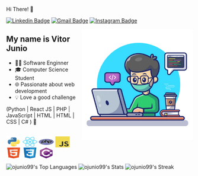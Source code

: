 Hi There! 👋

[![Linkedin Badge](https://img.shields.io/badge/-LinkedIn-6633cc?style=flat-square&logo=Linkedin&logoColor=white&link=https://www.linkedin.com/in/ojunio99/)](https://www.linkedin.com/in/ojunio99/)
[![Gmail Badge](https://img.shields.io/badge/-vjpp29@gmail.com-6633cc?style=flat-square&logo=Gmail&logoColor=white&link=mailto:vjpp29@gmail.com)](mailto:vjpp29@gmail.com)
[![Instagram Badge](https://img.shields.io/badge/-Instagram-6633cc?style=flat-square&logo=Linkedin&logoColor=white&link=https://www.instagram.com/ojunio99)](https://www.instagram.com/ojunio99)

<img align="right" alt="Code Boy image" src="./codeboy.png"  width="300px"/>


## My name is Vitor Junio
- 👩‍💻 Software Enginner 
- 🎓 Computer Science Student 
- 🌐 Passionate about web development
- 💡 Love a good challenge
  
 (Python | React JS | PHP | JavaScript | HTML | HTML | CSS | C# ) 🚀
 <div style="display: inline_block"><br>
  <img align="center" alt="PY" height="30" width="40" src="https://raw.githubusercontent.com/devicons/devicon/master/icons/python/python-original.svg">
  <img align="center" alt="React" height="30" width="40" src="https://raw.githubusercontent.com/devicons/devicon/master/icons/react/react-original.svg">
  <img align="center" alt="PHP" height="30" width="40" src="https://raw.githubusercontent.com/devicons/devicon/master/icons/php/php-original.svg">
  <img align="center" alt="JS" height="30" width="40" src="https://raw.githubusercontent.com/devicons/devicon/master/icons/javascript/javascript-original.svg">
  <img align="center" alt="HTML5" height="30" width="40" src="https://raw.githubusercontent.com/devicons/devicon/master/icons/html5/html5-original.svg">
  <img align="center" alt="CSS3" height="30" width="40" src="https://raw.githubusercontent.com/devicons/devicon/master/icons/css3/css3-original.svg">
  <img align="center" alt="Csharp" height="30" width="40" src="https://raw.githubusercontent.com/devicons/devicon/master/icons/csharp/csharp-original.svg">
</div>
<p></p>
 <div align="left">
  
![ojunio99's Top Languages](https://github-readme-stats.vercel.app/api/top-langs/?username=ojunio99&theme=highcontrast&show_icons=true&hide_border=false&layout=compact)
![ojunio99's Stats](https://github-readme-stats.vercel.app/api?username=ojunio99&theme=highcontrast&show_icons=true&hide_border=false&count_private=true)
![ojunio99's Streak](https://github-readme-streak-stats.herokuapp.com/?user=ojunio99&theme=highcontrast&hide_border=false)
  
 </div>
